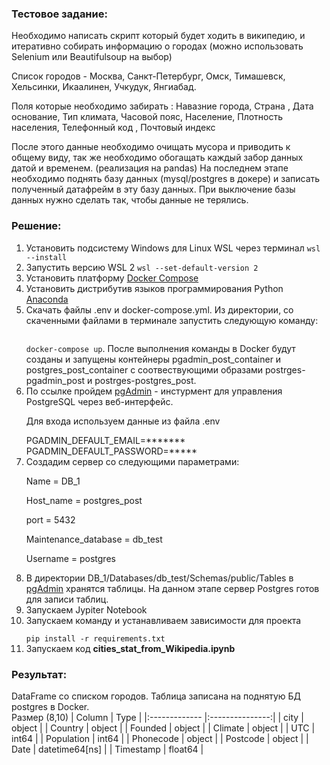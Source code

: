 ### Тестовое задание:

Необходимо написать скрипт который будет ходить в википедию,
и итеративно собирать информацию о городах 
(можно использовать Selenium или Beautifulsoup на выбор)

Список городов - 
Москва, Санкт-Петербург, Омск, Тимашевск, Хельсинки, Икаалинен,  Учкудук, Янгиабад.

Поля которые необходимо забирать : 
Навазние города, Страна , Дата основание, Тип климата, 
Часовой пояс, Население, Плотность населения, Телефонный код , Почтовый индекс

После этого данные необходимо очищать мусора и приводить к общему виду, 
так же необходимо обогащать каждый забор данных датой и временем. (реализация на pandas)
На последнем этапе необходимо поднять базу данных (mysql/postgres в докере) и записать полученный датафрейм в эту базу данных.
При выключение базы данных нужно сделать так, чтобы данные не терялись.

### Решение:

1. Установить подсистему Windows для Linux WSL через терминал
<code>wsl --install</code>
2. Запустить версию WSL 2
<code>wsl --set-default-version 2</code>
3. Установить платформу [Docker Compose](https://docs.docker.com/get-docker/ "Docker Compose")
4. Установить дистрибутив языков программирования Python [Anaconda](https://www.anaconda.com/download/ "Anaconda")
5. Скачать файлы .env и docker-compose.yml. Из директории, со скаченными файлами в терминале запустить следующую команду:</p>
   <code> docker-compose up</code>. 
   После выполнения команды в Docker будут созданы и запущены контейнеры pgadmin_post_container и postgres_post_container с соотвествующими образами
   postrges-pgadmin_post и postrges-postgres_post.
6. По ссылке пройдем [pgAdmin](http://localhost:5050/browser/#) - инстурмент для управления PostgreSQL через веб-интерфейс.</p> 
   Для входа используем данные из файла .env</p>  PGADMIN_DEFAULT_EMAIL=*******   PGADMIN_DEFAULT_PASSWORD=*****
7. Создадим сервер со следующими параметрами:</p>  Name = DB_1</p>  Host_name = postgres_post</p>  port = 5432</p>  Maintenance_database = db_test</p>  Username = postgres</p> 
8. В директории DB_1/Databases/db_test/Schemas/public/Tables в [pgAdmin](http://localhost:5050/browser/#) хранятся таблицы. На данном этапе сервер Postgres готов для записи таблиц.
9. Запускаем Jypiter Notebook
10. Запускаем команду и устанавливаем зависимости для проекта</p> 
<code>pip install -r requirements.txt</code>
10. Запускаем код **cities_stat_from_Wikipedia.ipynb**

### Результат:
DataFrame со списком городов. Таблица записана на поднятую БД postgres в Docker.  
Размер (8,10)
| Column        | Type            |
|:------------- |:---------------:|
| city          | object          |
| Country       | object          |
| Founded       | object          |
| Climate       | object          |
| UTC           | int64           |
| Population    | int64           |
| Phonecode     | object          |
| Postcode      | object          |
| Date          | datetime64[ns]  |
| Timestamp     | float64         |
